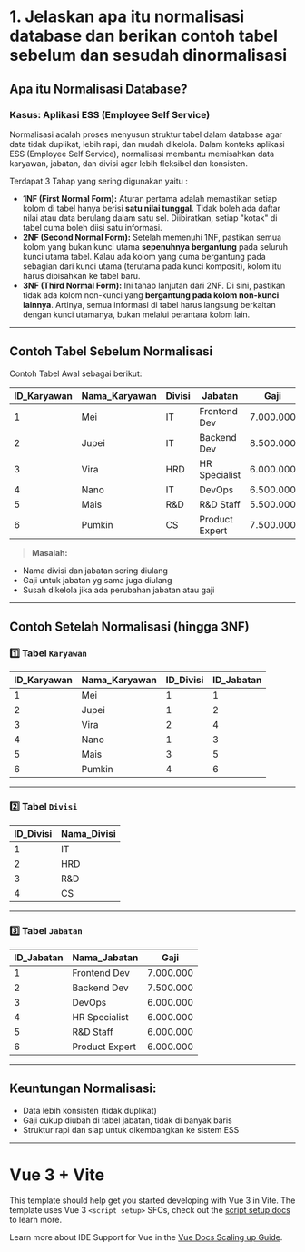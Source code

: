# 1. Jelaskan apa itu normalisasi database dan berikan contoh tabel sebelum dan sesudah dinormalisasi

## Apa itu Normalisasi Database?

### Kasus: Aplikasi ESS (Employee Self Service)

Normalisasi adalah proses menyusun struktur tabel dalam database agar data tidak duplikat, lebih rapi, dan mudah dikelola. Dalam konteks aplikasi ESS (Employee Self Service), normalisasi membantu memisahkan data karyawan, jabatan, dan divisi agar lebih fleksibel dan konsisten.

Terdapat 3 Tahap yang sering digunakan yaitu :

- **1NF (First Normal Form):** Aturan pertama adalah memastikan setiap kolom di tabel hanya berisi **satu nilai tunggal**. Tidak boleh ada daftar nilai atau data berulang dalam satu sel. Diibiratkan, setiap "kotak" di tabel cuma boleh diisi satu informasi.
- **2NF (Second Normal Form):** Setelah memenuhi 1NF, pastikan semua kolom yang bukan kunci utama **sepenuhnya bergantung** pada seluruh kunci utama tabel. Kalau ada kolom yang cuma bergantung pada sebagian dari kunci utama (terutama pada kunci komposit), kolom itu harus dipisahkan ke tabel baru.
- **3NF (Third Normal Form):** Ini tahap lanjutan dari 2NF. Di sini, pastikan tidak ada kolom non-kunci yang **bergantung pada kolom non-kunci lainnya**. Artinya, semua informasi di tabel harus langsung berkaitan dengan kunci utamanya, bukan melalui perantara kolom lain.

---

## Contoh Tabel Sebelum Normalisasi

Contoh Tabel Awal sebagai berikut:

| ID_Karyawan | Nama_Karyawan | Divisi | Jabatan        | Gaji      |
| ----------- | ------------- | ------ | -------------- | --------- |
| 1           | Mei           | IT     | Frontend Dev   | 7.000.000 |
| 2           | Jupei         | IT     | Backend Dev    | 8.500.000 |
| 3           | Vira          | HRD    | HR Specialist  | 6.000.000 |
| 4           | Nano          | IT     | DevOps         | 6.500.000 |
| 5           | Mais          | R&D    | R&D Staff      | 5.500.000 |
| 6           | Pumkin        | CS     | Product Expert | 7.500.000 |

> **Masalah:**

- Nama divisi dan jabatan sering diulang
- Gaji untuk jabatan yg sama juga diulang
- Susah dikelola jika ada perubahan jabatan atau gaji

---

## Contoh Setelah Normalisasi (hingga 3NF)

### 1️⃣ Tabel `Karyawan`

| ID_Karyawan | Nama_Karyawan  | ID_Divisi | ID_Jabatan |
| ----------- | -------------  | --------- | ---------- |
| 1           | Mei            | 1         | 1          |
| 2           | Jupei          | 1         | 2          |
| 3           | Vira           | 2         | 4          |
| 4           | Nano           | 1         | 3          |
| 5           | Mais           | 3         | 5          |
| 6           | Pumkin         | 4         | 6          |

---

### 2️⃣ Tabel `Divisi`

| ID_Divisi | Nama_Divisi |
| --------- | ----------- |
| 1         | IT          |
| 2         | HRD         |
| 3         | R&D         |
| 4         | CS          |


---

### 3️⃣ Tabel `Jabatan`

| ID_Jabatan | Nama_Jabatan   | Gaji      |
| ---------- | -------------  | --------- |
| 1          | Frontend Dev   | 7.000.000 |
| 2          | Backend Dev    | 7.500.000 |
| 3          | DevOps         | 6.000.000 |
| 4          | HR Specialist  | 6.000.000 |
| 5          | R&D Staff      | 6.000.000 |
| 6          | Product Expert | 6.000.000 |

---

## Keuntungan Normalisasi:

- Data lebih konsisten (tidak duplikat)
- Gaji cukup diubah di tabel jabatan, tidak di banyak baris
- Struktur rapi dan siap untuk dikembangkan ke sistem ESS

---

# Vue 3 + Vite

This template should help get you started developing with Vue 3 in Vite. The template uses Vue 3 `<script setup>` SFCs, check out the [script setup docs](https://v3.vuejs.org/api/sfc-script-setup.html#sfc-script-setup) to learn more.

Learn more about IDE Support for Vue in the [Vue Docs Scaling up Guide](https://vuejs.org/guide/scaling-up/tooling.html#ide-support).
